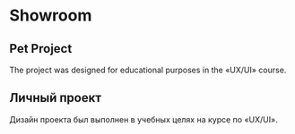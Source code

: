 # Showroom

## Pet Project 
The project was designed for educational purposes in the «UX/UI» course.

## Личный проект 
Дизайн проекта был выполнен в учебных целях на курсе по «UX/UI».
